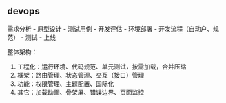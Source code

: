 ## devops

需求分析 - 原型设计 - 测试用例 - 开发评估 - 环境部署 -  开发流程（自动户、规范） - 测试 - 上线





整体架构：

1. 工程化：运行环境、代码规范、单元测试，按需加载，合并压缩
2. 框架：路由管理、状态管理、交互（接口）管理
3. 功能：权限管理、主题配置、国际化
4. 其它：加载动画、骨架屏、错误边界、页面监控